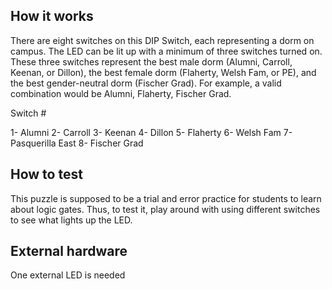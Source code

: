 <!---

This file is used to generate your project datasheet. Please fill in the information below and delete any unused
sections.

You can also include images in this folder and reference them in the markdown. Each image must be less than
512 kb in size, and the combined size of all images must be less than 1 MB.
-->

## How it works

There are eight switches on this DIP Switch, each representing a dorm on campus. The LED can be lit up with a minimum of three switches turned on. These three switches represent the best male dorm (Alumni, Carroll, Keenan, or Dillon), the best female dorm (Flaherty, Welsh Fam, or PE), and the best gender-neutral dorm (Fischer Grad). For example, a valid combination would be Alumni, Flaherty, Fischer Grad. 

Switch #

1- Alumni
2- Carroll
3- Keenan
4- Dillon
5- Flaherty
6- Welsh Fam
7- Pasquerilla East
8- Fischer Grad



## How to test

This puzzle is supposed to be a trial and error practice for students to learn about logic gates. Thus, to test it, play around with using different switches to see what lights up the LED. 

## External hardware

One external LED is needed
